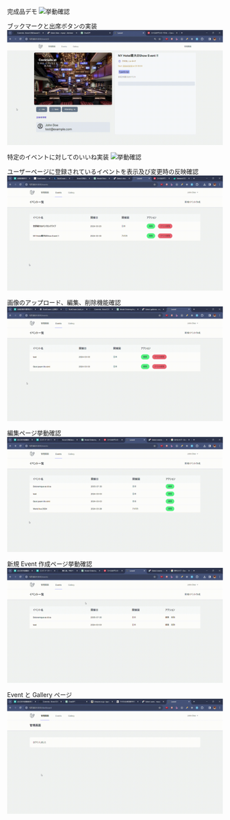 完成品デモ
![挙動確認](/README8.gif)

ブックマークと出席ボタンの実装
![挙動確認](/README7.gif)

特定のイベントに対してのいいね実装
![挙動確認](/README6.gif)

ユーザーページに登録されているイベントを表示及び変更時の反映確認
![挙動確認](/README5.gif)

画像のアップロード、編集、削除機能確認
![挙動確認](/README4.gif)

編集ページ挙動確認
![挙動確認](/README3.gif)

新規 Event 作成ページ挙動確認
![挙動確認](/README2.gif)

Event と Gallery ページ
![挙動確認](/README1.gif)
